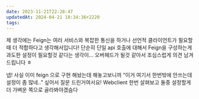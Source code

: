```yaml
---
date: 2023-11-21T22:28:47
updatedAt: 2024-04-21 18:34:36+2220
tags: 
---
```


제 생각에는 Feign는 여러 서비스와 복잡한 통신을 하거나 선언적 클라이언트가 필요할때 더 적합하다고 생각해서입니다! 단순히 단일 api 호출에 대해서 Feign을 구성하는게 과도한 설정이 필요할것 같다는 생각이... 오버헤드가 될것 같아서 조심스럽게 의견 남겨드립니다 ㅎ

넵! 사실 이미 feign 으로 구현 해놨는데 해놓고보니까 “이거 여기서 한번밖에 안쓰는데 설정이 좀 많네..” 싶어서 질문 드린거여서요! Webclient 한번 살펴보고 둘중 설정할게 더 가벼운 쪽으로 골라봐야겠슴다